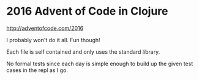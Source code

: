 # 2016 Advent of Code in Clojure

http://adventofcode.com/2016

I probably won't do it all. Fun though!

Each file is self contained and only uses the standard library.

No formal tests since each day is simple enough to build up the given test cases in the repl as I go.
